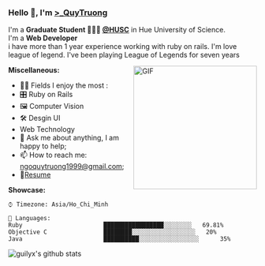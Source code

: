 
### Hello 👋, I'm [>_QuyTruong](https://www.facebook.com/NgoQuyTruongg/) 

I'm a **Graduate Student 👨🏽‍💼 [@HUSC](http://husc.hueuni.edu.vn/)** in Hue University of Science. <br />
I'm a **Web Developer**  <br />
i have more than 1 year experience working with ruby on rails.
I'm love league of legend. I've been playing League of Legends for seven years<br />

  <img align="right" alt="GIF" src="https://c.tenor.com/kFNtXOJGyooAAAAC/azura-bonk-azura.gif" width="250px"/>
  
**Miscellaneous:**

  - 🤹🏽 Fields I enjoy the most : 
  - 🎛 Ruby on Rails
  - 🖼 Computer Vision
  - 🛠 Desgin UI
  - Web Technology
  - 💬 Ask me about anything, I am happy to help;
  - 📫 How to reach me: <ngoquytruong1999@gmail.com>;
  - 📝[Resume](ngoquytruong1999@gmail.com)

**Showcase:**

```text
⌚︎ Timezone: Asia/Ho_Chi_Minh

💬 Languages: 
Ruby                       █████████████████░░░░░░░░   69.81% 
Objective C                ████████░░░░░░░░░░░░░░░░░░   20% 
Java                       ██████████░░░░░░░░░░░░░░░░░      35% 
```


![guilyx's github stats](https://github-readme-stats.vercel.app/api?username=NgoQuyTruong&show_icons=true&hide_border=true)
